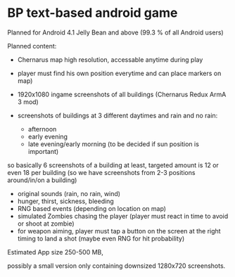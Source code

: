 # BP text-based android game

Planned for Android 4.1 Jelly Bean and above (99.3 % of all Android users)


Planned content:

- Chernarus map high resolution, accessable anytime during play
- player must find his own position everytime and can place markers  on map)
- 1920x1080 ingame screenshots of all buildings (Chernarus Redux ArmA 3 mod)
- screenshots of buildings at 3 different daytimes and rain and no rain:

  - afternoon
  - early evening
  - late evening/early morning (to be decided if sun position is important)

so basically 6 screenshots of a building at least, targeted amount is 12 or even 18 per building (so we have screenshots from 2-3 positions around/in/on a building)

- original sounds (rain, no rain, wind)
- hunger, thirst, sickness, bleeding
- RNG based events (depending on location on map)
- simulated Zombies chasing the player (player must react in time to avoid or shoot at zombie)
- for weapon aiming, player must tap a button on the screen at the right timing to land a shot (maybe even RNG for hit probability)

Estimated App size 250-500 MB,


possibly a small version only containing downsized 1280x720 screenshots.
